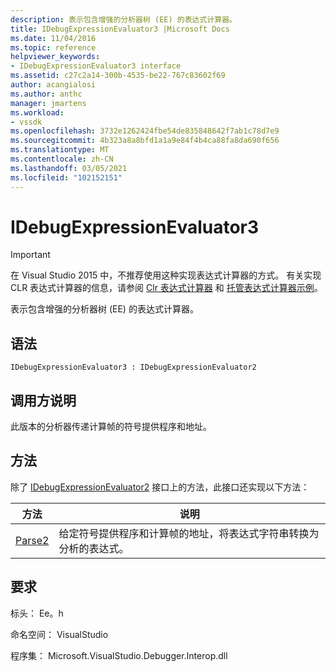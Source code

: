 ```yaml
---
description: 表示包含增强的分析器树 (EE) 的表达式计算器。
title: IDebugExpressionEvaluator3 |Microsoft Docs
ms.date: 11/04/2016
ms.topic: reference
helpviewer_keywords:
- IDebugExpressionEvaluator3 interface
ms.assetid: c27c2a14-300b-4535-be22-767c83602f69
author: acangialosi
ms.author: anthc
manager: jmartens
ms.workload:
- vssdk
ms.openlocfilehash: 3732e1262424fbe54de835848642f7ab1c78d7e9
ms.sourcegitcommit: 4b323a8a8bfd1a1a9e84f4b4ca88fa8da690f656
ms.translationtype: MT
ms.contentlocale: zh-CN
ms.lasthandoff: 03/05/2021
ms.locfileid: "102152151"
---
```

# <a name="idebugexpressionevaluator3"></a>IDebugExpressionEvaluator3
> [!IMPORTANT]
> 在 Visual Studio 2015 中，不推荐使用这种实现表达式计算器的方式。 有关实现 CLR 表达式计算器的信息，请参阅 [Clr 表达式计算器](https://github.com/Microsoft/ConcordExtensibilitySamples/wiki/CLR-Expression-Evaluators) 和 [托管表达式计算器示例](https://github.com/Microsoft/ConcordExtensibilitySamples/wiki/Managed-Expression-Evaluator-Sample)。

 表示包含增强的分析器树 (EE) 的表达式计算器。

## <a name="syntax"></a>语法

```
IDebugExpressionEvaluator3 : IDebugExpressionEvaluator2
```

## <a name="notes-for-callers"></a>调用方说明
 此版本的分析器传递计算帧的符号提供程序和地址。

## <a name="methods"></a>方法
 除了 [IDebugExpressionEvaluator2](../../../extensibility/debugger/reference/idebugexpressionevaluator2.md) 接口上的方法，此接口还实现以下方法：

|方法|说明|
|------------|-----------------|
|[Parse2](../../../extensibility/debugger/reference/idebugexpressionevaluator3-parse2.md)|给定符号提供程序和计算帧的地址，将表达式字符串转换为分析的表达式。|

## <a name="requirements"></a>要求
 标头： Ee。h

 命名空间： VisualStudio

 程序集： Microsoft.VisualStudio.Debugger.Interop.dll
